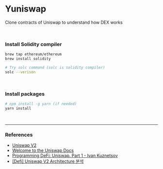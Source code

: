 # Yuniswap

Clone contracts of Uniswap to understand how DEX works

<br />

### Install Solidity compiler

```zsh
brew tap ethereum/ethereum
brew install solidity
```

```zsh
# Try solc command (solc is solidity compiler)
solc --verison
```

<br />

### Install packages

```zsh
# npm install -g yarn (if needed)
yarn install
```

<br />

---

### References

- [Uniswap V2](https://app.uniswap.org/#/swap?chain=mainnet)
- [Welcome to the Uniswap Docs](https://docs.uniswap.org/)
- [Programming DeFi: Uniswap. Part 1 - Ivan Kuznetsov](https://medium.com/coinmonks/programming-defi-uniswap-part-1-839ebe796c7b)
- [[Defi] Uniswap V2 Architecture 분석](https://boohyunsik.tistory.com/10)